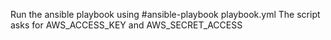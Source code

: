 Run the ansible playbook using #ansible-playbook playbook.yml
The script asks for AWS_ACCESS_KEY and AWS_SECRET_ACCESS
